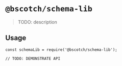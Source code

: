# `@bscotch/schema-lib`

> TODO: description

## Usage

```
const schemaLib = require('@bscotch/schema-lib');

// TODO: DEMONSTRATE API
```
